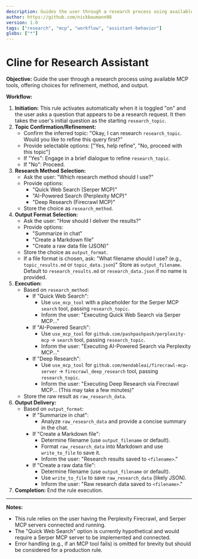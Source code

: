 ```yaml
---
description: Guides the user through a research process using available MCP tools, offering choices for refinement, method, and output.
author: https://github.com/nickbaumann98
version: 1.0
tags: ["research", "mcp", "workflow", "assistant-behavior"]
globs: ["*"]
---
```

# Cline for Research Assistant

**Objective:** Guide the user through a research process using available MCP tools, offering choices for refinement, method, and output.

**Workflow:**

1.  **Initiation:** This rule activates automatically when it is toggled "on" and the user asks a question that appears to be a research request. It then takes the user's initial question as the starting `research_topic`.
2.  **Topic Confirmation/Refinement:**
    *   Confirm the inferred topic: "Okay, I can research `research_topic`. Would you like to refine this query first?"
    *   Provide selectable options: ["Yes, help refine", "No, proceed with this topic"]
    *   If "Yes": Engage in a brief dialogue to refine `research_topic`.
    *   If "No": Proceed.
3.  **Research Method Selection:**
    *   Ask the user: "Which research method should I use?"
    *   Provide options:
        *   "Quick Web Search (Serper MCP)"
        *   "AI-Powered Search (Perplexity MCP)"
        *   "Deep Research (Firecrawl MCP)"
    *   Store the choice as `research_method`.
4.  **Output Format Selection:**
    *   Ask the user: "How should I deliver the results?"
    *   Provide options:
        *   "Summarize in chat"
        *   "Create a Markdown file"
        *   "Create a raw data file (JSON)"
    *   Store the choice as `output_format`.
    *   If a file format is chosen, ask: "What filename should I use? (e.g., `topic_results.md` or `topic_data.json`)" Store as `output_filename`. Default to `research_results.md` or `research_data.json` if no name is provided.
5.  **Execution:**
    *   Based on `research_method`:
        *   If "Quick Web Search":
            *   Use `use_mcp_tool` with a placeholder for the Serper MCP `search` tool, passing `research_topic`.
            *   Inform the user: "Executing Quick Web Search via Serper MCP..."
        *   If "AI-Powered Search":
            *   Use `use_mcp_tool` for `github.com/pashpashpash/perplexity-mcp` -> `search` tool, passing `research_topic`.
            *   Inform the user: "Executing AI-Powered Search via Perplexity MCP..."
        *   If "Deep Research":
            *   Use `use_mcp_tool` for `github.com/mendableai/firecrawl-mcp-server` -> `firecrawl_deep_research` tool, passing `research_topic`.
            *   Inform the user: "Executing Deep Research via Firecrawl MCP... (This may take a few minutes)"
    *   Store the raw result as `raw_research_data`.
6.  **Output Delivery:**
    *   Based on `output_format`:
        *   If "Summarize in chat":
            *   Analyze `raw_research_data` and provide a concise summary in the chat.
        *   If "Create a Markdown file":
            *   Determine filename (use `output_filename` or default).
            *   Format `raw_research_data` into Markdown and use `write_to_file` to save it.
            *   Inform the user: "Research results saved to `<filename>`."
        *   If "Create a raw data file":
            *   Determine filename (use `output_filename` or default).
            *   Use `write_to_file` to save `raw_research_data` (likely JSON).
            *   Inform the user: "Raw research data saved to `<filename>`."
7.  **Completion:** End the rule execution.

---
**Notes:**

*   This rule relies on the user having the Perplexity Firecrawl, and Serper MCP servers connected and running.
*   The "Quick Web Search" option is currently hypothetical and would require a Serper MCP server to be implemented and connected.
*   Error handling (e.g., if an MCP tool fails) is omitted for brevity but should be considered for a production rule.
